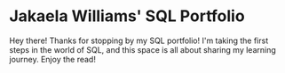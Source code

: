 # Jakaela Williams' SQL Portfolio

Hey there! Thanks for stopping by my SQL portfolio! I'm taking the first steps in the world of SQL, and this space is all about sharing my learning journey. Enjoy the read!
